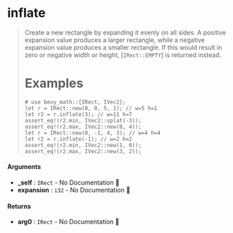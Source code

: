 # inflate

>  Create a new rectangle by expanding it evenly on all sides.
>  A positive expansion value produces a larger rectangle,
>  while a negative expansion value produces a smaller rectangle.
>  If this would result in zero or negative width or height, [`IRect::EMPTY`] is returned instead.
>  # Examples
>  ```
>  # use bevy_math::{IRect, IVec2};
>  let r = IRect::new(0, 0, 5, 1); // w=5 h=1
>  let r2 = r.inflate(3); // w=11 h=7
>  assert_eq!(r2.min, IVec2::splat(-3));
>  assert_eq!(r2.max, IVec2::new(8, 4));
>  let r = IRect::new(0, -1, 4, 3); // w=4 h=4
>  let r2 = r.inflate(-1); // w=2 h=2
>  assert_eq!(r2.min, IVec2::new(1, 0));
>  assert_eq!(r2.max, IVec2::new(3, 2));
>  ```

#### Arguments

- **\_self** : `IRect` \- No Documentation 🚧
- **expansion** : `i32` \- No Documentation 🚧

#### Returns

- **arg0** : `IRect` \- No Documentation 🚧